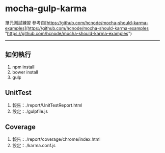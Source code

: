# mocha-gulp-karma
單元測試練習
參考自[https://github.com/hcnode/mocha-should-karma-examples](https://github.com/hcnode/mocha-should-karma-examples "https://github.com/hcnode/mocha-should-karma-examples")

----------
## 如何執行 ##
1. npm install
2. bower install
3. gulp


## UnitTest ##
1. 報告：./report/UnitTestReport.html
2. 設定：./gulpfile.js

## Coverage ##
1. 報告：./report/coverage/chrome/index.html
2. 設定：./karma.conf.js










